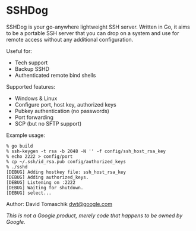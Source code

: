 # SSHDog

SSHDog is your go-anywhere lightweight SSH server.  Written in Go, it aims
to be a portable SSH server that you can drop on a system and use for remote
access without any additional configuration.

Useful for:

* Tech support
* Backup SSHD
* Authenticated remote bind shells

Supported features:

* Windows & Linux
* Configure port, host key, authorized keys
* Pubkey authentication (no passwords)
* Port forwarding
* SCP (but no SFTP support)

Example usage:

```
% go build
% ssh-keygen -t rsa -b 2048 -N '' -f config/ssh_host_rsa_key
% echo 2222 > config/port
% cp ~/.ssh/id_rsa.pub config/authorized_keys
% ./sshd
[DEBUG] Adding hostkey file: ssh_host_rsa_key
[DEBUG] Adding authorized_keys.
[DEBUG] Listening on :2222
[DEBUG] Waiting for shutdown.
[DEBUG] select...
```

Author: David Tomaschik <dwt@google.com>

*This is not a Google product, merely code that happens to be owned by Google.*




